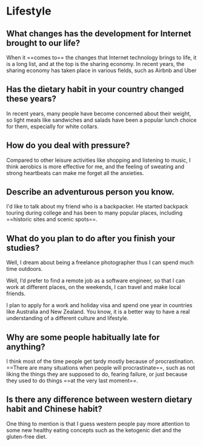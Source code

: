 # Lifestyle

## What changes has the development for Internet brought to our life?

When it ==comes to== the changes that Internet technology brings to life, it is a long list, and at the top is the sharing economy. In recent years, the sharing economy has taken place in various fields, such as Airbnb and Uber

## Has the dietary habit in your country changed these years?

In recent years, many people have become concerned about their weight, so light meals like sandwiches and salads have been a popular lunch choice for them, especially for white collars.

## How do you deal with pressure?

Compared to other leisure activities like shopping and listening to music, I think aerobics is more effective for me, and the feeling of sweating and strong heartbeats can make me forget all the anxieties.

## Describe an adventurous person you know.

I'd like to talk about  my friend who is a backpacker. He started backpack touring during college and has been to many popular places, including ==historic sites and scenic spots==.

## What do you plan to do after you finish your studies?

Well, I dream about being a freelance photographer thus I can spend much time outdoors.

Well, I‘d prefer to find a remote job as a software engineer, so that I can work at different places, on the weekends, I can travel and make local friends.

I plan to apply for a work and holiday visa and spend one year in countries like Australia and New Zealand. You know, it is a better way to have a real understanding of a different culture and lifestyle.

## Why are some people habitually late for anything?

I think most of the time people get tardy mostly because of procrastination. ==There are many situations when people will procrastinate==, such as not liking the things they are supposed to do, fearing failure, or just because they used to do things ==at the very last moment==.

## Is there any difference between western dietary habit and Chinese habit?

One thing to mention is that I guess western people pay more attention to some new healthy eating concepts such as the ketogenic diet and the gluten-free diet.



